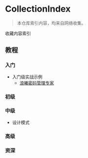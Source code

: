 # CollectionIndex

> 本仓库索引内容，均来自网络收集。

收藏内容索引

## 教程

### 入门

* 入门级实战示例 
  * [浪曦密码管理专家](https://github.com/CollectionIndex/LangKeyExpert)
  
  
### 初级

### 中级

* 设计模式

### 高级

### 资深
